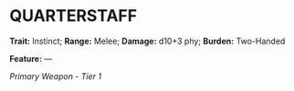 ﻿# QUARTERSTAFF

**Trait:** Instinct; **Range:** Melee; **Damage:** d10+3 phy; **Burden:** Two-Handed

**Feature:** —

*Primary Weapon - Tier 1*
